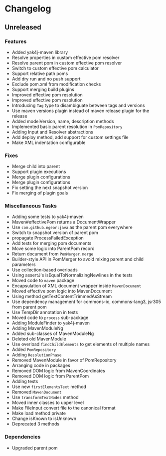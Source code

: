 # Changelog

## Unreleased

### Features

* Added yak4j-maven library
* Resolve properties in custom effective pom resolver
* Resolve parent pom in custom effective pom resolver
* Switch to custom effective pom calculator
* Support relative path poms
* Add dry run and no push support
* Exclude pom.xml from modification checks
* Support merging build plugins
* Improved effective pom resolution
* Improved effective pom resolution
* Introducing `Tag` type to disambiguate between tags and versions
* Use maven versions plugin instead of maven release plugin for the release
* Added modelVersion, name, description methods
* Implemented basic parent resolution in `PomRepository`
* Adding Input and Resolver abstractions
* Add deploy method, add support for custom settings file
* Make XML indentation configurable

### Fixes

* Merge child into parent
* Support plugin executions
* Merge plugin configurations
* Merge plugin configurations
* Fix setting the next snapshot version
* Fix merging of plugin goals

### Miscellaneous Tasks

* Adding some tests to yak4j-maven
* Maven#effectivePom returns a DocumentWrapper
* Use `com.github.ngeor:java` as the parent pom everywhere
* Switch to snapshot version of parent pom
* propagate ProcessFailedException
* Add tests for merging pom documents
* Move some logic into ParentPom record
* Return document from `PomMerger.merge`
* Builder-style API in PomMerger to avoid mixing parent and child parameters
* Use collection-based overloads
* Using assertJ's isEqualToNormalizingNewlines in the tests
* Moved code to `maven` package
* Encapsulation of XML document wrapper inside `MavenDocument`
* Moved effective pom logic into MavenDocument
* Using method getTextContentTrimmedAsStream
* Use dependency management for commons-io, commons-lang3, jsr305 from parent pom
* Use TempDir annotation in tests
* Moved code to `process` sub-package
* Adding ModuleFinder to yak4j-maven
* Adding MavenModuleNg
* Added sub-classes of MavenModuleNg
* Deleted old MavenModule
* Use overload `findChildElements` to get elements of multiple names
* Added `PomRepository`
* Adding `ResolutionPhase`
* Removed MavenModule in favor of PomRepository
* Arranging code in packages
* Removed DOM logic from MavenCoordinates
* Removed DOM logic from ParentPom
* Adding tests
* Use new `firstElementsText` method
* Removed `MavenDocument`
* Use `transformTextNodes` method
* Moved inner classes to upper level
* Make FileInput convert file to the canonical format
* Make load method private
* Change isKnown to isUnknown
* Deprecated 3 methods

### Dependencies

* Upgraded parent pom
